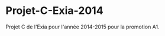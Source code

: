 Projet-C-Exia-2014
==================

Projet C de l'Exia pour l'année 2014-2015 pour la promotion A1.
